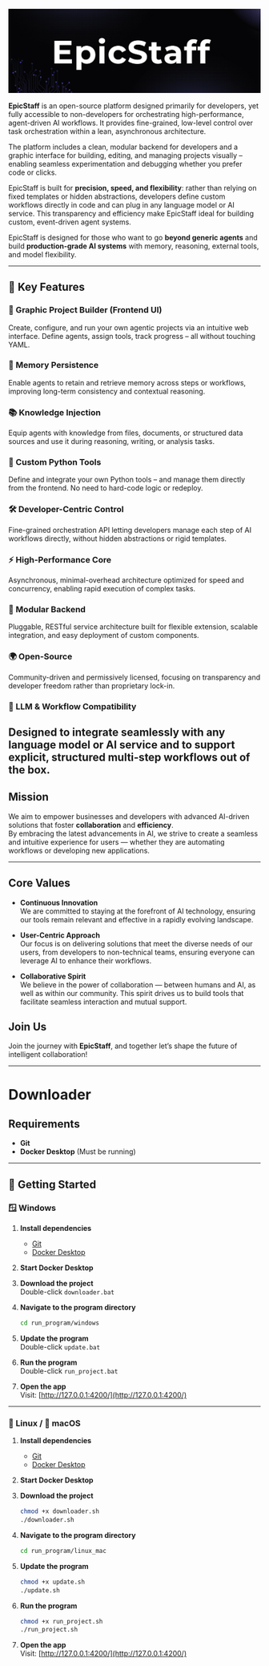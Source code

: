 ![EpicStaff Logo](logo.png)

**EpicStaff** is an open-source platform designed primarily for developers, yet fully accessible to non-developers for orchestrating high-performance, agent-driven AI workflows. It provides fine-grained, low-level control over task orchestration within a lean, asynchronous architecture.

The platform includes a clean, modular backend for developers and a graphic interface for building, editing, and managing projects visually – enabling seamless experimentation and debugging whether you prefer code or clicks.

EpicStaff is built for **precision, speed, and flexibility**: rather than relying on fixed templates or hidden abstractions, developers define custom workflows directly in code and can plug in any language model or AI service. This transparency and efficiency make EpicStaff ideal for building custom, event-driven agent systems.

EpicStaff is designed for those who want to go **beyond generic agents** and build **production-grade AI systems** with memory, reasoning, external tools, and model flexibility.

---

## 🔧 Key Features

### 🧩 Graphic Project Builder (Frontend UI)
Create, configure, and run your own agentic projects via an intuitive web interface. Define agents, assign tools, track progress – all without touching YAML.

### 🧠 Memory Persistence
Enable agents to retain and retrieve memory across steps or workflows, improving long-term consistency and contextual reasoning.

### 📚 Knowledge Injection
Equip agents with knowledge from files, documents, or structured data sources and use it during reasoning, writing, or analysis tasks.

### 🐍 Custom Python Tools
Define and integrate your own Python tools – and manage them directly from the frontend. No need to hard-code logic or redeploy.

### 🛠️ Developer-Centric Control
Fine-grained orchestration API letting developers manage each step of AI workflows directly, without hidden abstractions or rigid templates.

### ⚡ High-Performance Core
Asynchronous, minimal-overhead architecture optimized for speed and concurrency, enabling rapid execution of complex tasks.

### 🧱 Modular Backend
Pluggable, RESTful service architecture built for flexible extension, scalable integration, and easy deployment of custom components.

### 🌍 Open-Source
Community-driven and permissively licensed, focusing on transparency and developer freedom rather than proprietary lock-in.

### 🤖 LLM & Workflow Compatibility
Designed to integrate seamlessly with any language model or AI service and to support explicit, structured multi-step workflows out of the box.
---

## Mission

We aim to empower businesses and developers with advanced AI-driven solutions that foster **collaboration** and **efficiency**.  
By embracing the latest advancements in AI, we strive to create a seamless and intuitive experience for users — whether they are automating workflows or developing new applications.

---

## Core Values

- **Continuous Innovation**  
  We are committed to staying at the forefront of AI technology, ensuring our tools remain relevant and effective in a rapidly evolving landscape.

- **User-Centric Approach**  
  Our focus is on delivering solutions that meet the diverse needs of our users, from developers to non-technical teams, ensuring everyone can leverage AI to enhance their workflows.

- **Collaborative Spirit**  
  We believe in the power of collaboration — between humans and AI, as well as within our community. This spirit drives us to build tools that facilitate seamless interaction and mutual support.

## Join Us

Join the journey with **EpicStaff**, and together let’s shape the future of intelligent collaboration!

---

# Downloader

## Requirements
- **Git**  
- **Docker Desktop** (Must be running)

---

## 🚀 Getting Started

### 🪟 Windows

1. **Install dependencies**  
   - [Git](https://git-scm.com/download/win)  
   - [Docker Desktop](https://www.docker.com/products/docker-desktop/)

2. **Start Docker Desktop**

3. **Download the project**  
   Double-click `downloader.bat`

4. **Navigate to the program directory**  
   ```bash
   cd run_program/windows
   ```

5. **Update the program**  
   Double-click `update.bat`

6. **Run the program**  
   Double-click `run_project.bat`

7. **Open the app**  
   Visit: [http://127.0.0.1:4200/](http://127.0.0.1:4200/)

---

### 🐧 Linux / 🍎 macOS

1. **Install dependencies**  
   - [Git](https://git-scm.com/downloads)  
   - [Docker Desktop](https://www.docker.com/products/docker-desktop/)

2. **Start Docker Desktop**

3. **Download the project**  
   ```bash
   chmod +x downloader.sh
   ./downloader.sh
   ```

4. **Navigate to the program directory**  
   ```bash
   cd run_program/linux_mac
   ```

5. **Update the program**
   ```bash
   chmod +x update.sh
   ./update.sh
   ```

6. **Run the program**
   ```bash
   chmod +x run_project.sh
   ./run_project.sh
   ```

7. **Open the app**  
   Visit: [http://127.0.0.1:4200/](http://127.0.0.1:4200/)
